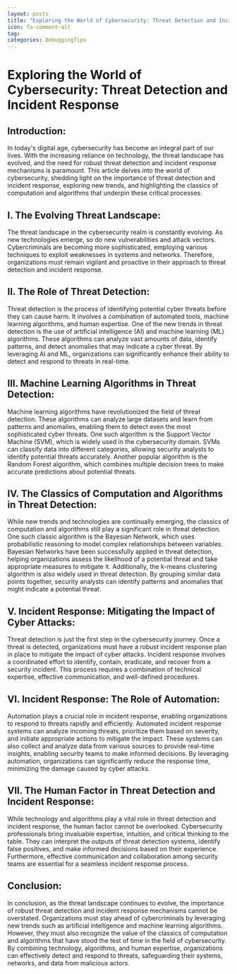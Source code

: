 ```yaml
---
layout: posts
title: "Exploring the World of Cybersecurity: Threat Detection and Incident Response"
icon: fa-comment-alt
tag:      
categories: DebuggingTips
---
```



# Exploring the World of Cybersecurity: Threat Detection and Incident Response

## Introduction:

In today's digital age, cybersecurity has become an integral part of our lives. With the increasing reliance on technology, the threat landscape has evolved, and the need for robust threat detection and incident response mechanisms is paramount. This article delves into the world of cybersecurity, shedding light on the importance of threat detection and incident response, exploring new trends, and highlighting the classics of computation and algorithms that underpin these critical processes.

## I. The Evolving Threat Landscape:

The threat landscape in the cybersecurity realm is constantly evolving. As new technologies emerge, so do new vulnerabilities and attack vectors. Cybercriminals are becoming more sophisticated, employing various techniques to exploit weaknesses in systems and networks. Therefore, organizations must remain vigilant and proactive in their approach to threat detection and incident response.

## II. The Role of Threat Detection:

Threat detection is the process of identifying potential cyber threats before they can cause harm. It involves a combination of automated tools, machine learning algorithms, and human expertise. One of the new trends in threat detection is the use of artificial intelligence (AI) and machine learning (ML) algorithms. These algorithms can analyze vast amounts of data, identify patterns, and detect anomalies that may indicate a cyber threat. By leveraging AI and ML, organizations can significantly enhance their ability to detect and respond to threats in real-time.

## III. Machine Learning Algorithms in Threat Detection:

Machine learning algorithms have revolutionized the field of threat detection. These algorithms can analyze large datasets and learn from patterns and anomalies, enabling them to detect even the most sophisticated cyber threats. One such algorithm is the Support Vector Machine (SVM), which is widely used in the cybersecurity domain. SVMs can classify data into different categories, allowing security analysts to identify potential threats accurately. Another popular algorithm is the Random Forest algorithm, which combines multiple decision trees to make accurate predictions about potential threats.

## IV. The Classics of Computation and Algorithms in Threat Detection:

While new trends and technologies are continually emerging, the classics of computation and algorithms still play a significant role in threat detection. One such classic algorithm is the Bayesian Network, which uses probabilistic reasoning to model complex relationships between variables. Bayesian Networks have been successfully applied in threat detection, helping organizations assess the likelihood of a potential threat and take appropriate measures to mitigate it. Additionally, the k-means clustering algorithm is also widely used in threat detection. By grouping similar data points together, security analysts can identify patterns and anomalies that might indicate a potential threat.

## V. Incident Response: Mitigating the Impact of Cyber Attacks:

Threat detection is just the first step in the cybersecurity journey. Once a threat is detected, organizations must have a robust incident response plan in place to mitigate the impact of cyber attacks. Incident response involves a coordinated effort to identify, contain, eradicate, and recover from a security incident. This process requires a combination of technical expertise, effective communication, and well-defined procedures.

## VI. Incident Response: The Role of Automation:

Automation plays a crucial role in incident response, enabling organizations to respond to threats rapidly and efficiently. Automated incident response systems can analyze incoming threats, prioritize them based on severity, and initiate appropriate actions to mitigate the impact. These systems can also collect and analyze data from various sources to provide real-time insights, enabling security teams to make informed decisions. By leveraging automation, organizations can significantly reduce the response time, minimizing the damage caused by cyber attacks.

## VII. The Human Factor in Threat Detection and Incident Response:

While technology and algorithms play a vital role in threat detection and incident response, the human factor cannot be overlooked. Cybersecurity professionals bring invaluable expertise, intuition, and critical thinking to the table. They can interpret the outputs of threat detection systems, identify false positives, and make informed decisions based on their experience. Furthermore, effective communication and collaboration among security teams are essential for a seamless incident response process.

## Conclusion:

In conclusion, as the threat landscape continues to evolve, the importance of robust threat detection and incident response mechanisms cannot be overstated. Organizations must stay ahead of cybercriminals by leveraging new trends such as artificial intelligence and machine learning algorithms. However, they must also recognize the value of the classics of computation and algorithms that have stood the test of time in the field of cybersecurity. By combining technology, algorithms, and human expertise, organizations can effectively detect and respond to threats, safeguarding their systems, networks, and data from malicious actors.